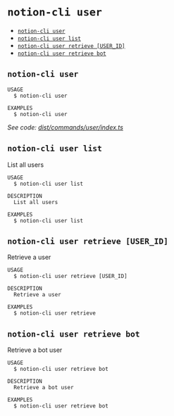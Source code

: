 `notion-cli user`
=================



* [`notion-cli user`](#notion-cli-user)
* [`notion-cli user list`](#notion-cli-user-list)
* [`notion-cli user retrieve [USER_ID]`](#notion-cli-user-retrieve-user_id)
* [`notion-cli user retrieve bot`](#notion-cli-user-retrieve-bot)

## `notion-cli user`

```
USAGE
  $ notion-cli user

EXAMPLES
  $ notion-cli user
```

_See code: [dist/commands/user/index.ts](https://github.com/litencatt/notion-cli-ts/blob/v0.5.0/dist/commands/user/index.ts)_

## `notion-cli user list`

List all users

```
USAGE
  $ notion-cli user list

DESCRIPTION
  List all users

EXAMPLES
  $ notion-cli user list
```

## `notion-cli user retrieve [USER_ID]`

Retrieve a user

```
USAGE
  $ notion-cli user retrieve [USER_ID]

DESCRIPTION
  Retrieve a user

EXAMPLES
  $ notion-cli user retrieve
```

## `notion-cli user retrieve bot`

Retrieve a bot user

```
USAGE
  $ notion-cli user retrieve bot

DESCRIPTION
  Retrieve a bot user

EXAMPLES
  $ notion-cli user retrieve bot
```
